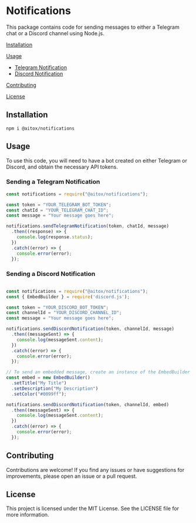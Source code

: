 # Notifications

This package contains code for sending messages to either a Telegram chat or a Discord channel using Node.js.

[Installation](#installation)

[Usage](#usage)
  - [Telegram Notification](#sending-a-telegram-notification)
  - [Discord Notification](#sending-a-discord-notification)

[Contributing](#contributing)

[License](#license)

## Installation

`
npm i @aitox/notifications
`

## Usage

To use this code, you will need to have a bot created on either Telegram or Discord, and obtain the necessary API tokens.

### Sending a Telegram Notification

```Javascript
const notifications = require("@aitox/notifications");

const token = "YOUR_TELEGRAM_BOT_TOKEN";
const chatId = "YOUR_TELEGRAM_CHAT_ID";
const message = "Your message goes here";

notifications.sendTelegramNotification(token, chatId, message)
  .then((response) => {
    console.log(response.status);
  })
  .catch((error) => {
    console.error(error);
  });
```

### Sending a Discord Notification

```Javascript

const notifications = require("@aitox/notifications");
const { EmbedBuilder } = require('discord.js');

const token = "YOUR_DISCORD_BOT_TOKEN";
const channelId = "YOUR_DISCORD_CHANNEL_ID";
const message = "Your message goes here";

notifications.sendDiscordNotification(token, channelId, message)
  .then((messageSent) => {
    console.log(messageSent.content);
  })
  .catch((error) => {
    console.error(error);
  });

// To send an embedded message, create an instance of the EmbedBuilder class and pass it as the message parameter:
const embed = new EmbedBuilder()
  .setTitle("My Title")
  .setDescription("My Description")
  .setColor("#0099ff");

notifications.sendDiscordNotification(token, channelId, embed)
  .then((messageSent) => {
    console.log(messageSent.content);
  })
  .catch((error) => {
    console.error(error);
  });
```

## Contributing

Contributions are welcome! If you find any issues or have suggestions for improvements, please open an issue or a pull request.

## License

This project is licensed under the MIT License. See the LICENSE file for more information.
